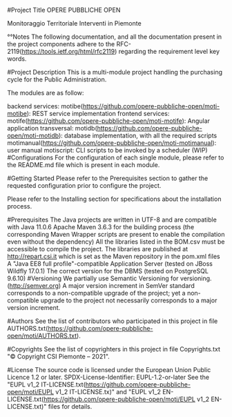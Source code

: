 #Project Title
OPERE PUBBLICHE OPEN

Monitoraggio Territoriale Interventi in Piemonte

°°Notes
The following documentation, and all the documentation present in the project components adhere to the RFC-2119(https://tools.ietf.org/html/rfc2119) regarding the requirement level key words.

#Project Description
This is a multi-module project handling the purchasing cycle for the Public Administration.

The modules are as follow:

backend services:
motibe(https://github.com/opere-pubbliche-open/moti-motibe): REST service implementation
frontend services:
motife(https://github.com/opere-pubbliche-open/moti-motife): Angular application
transversal:
motidb(https://github.com/opere-pubbliche-open/moti-motidb): database implementation, with all the required scripts
motimanual(https://github.com/opere-pubbliche-open/moti-motimanual): user manual
motiscript: CLI scripts to be invoked by a scheduler (WIP)
#Configurations
For the configuration of each single module, please refer to the README.md file which is present in each module.

#Getting Started
Please refer to the Prerequisites section to gather the requested configuration prior to configure the project.

Please refer to the Installing section for specifications about the installation process.

#Prerequisites
The Java projects are written in UTF-8 and are compatible with Java 11.0.6
Apache Maven 3.6.3 for the building process (the corresponding Maven Wrapper scripts are present to enable the compilation even without the dependency)
All the libraries listed in the BOM.csv must be accessible to compile the project. The libraries are published at http://repart.csi.it which is set as the Maven repository in the pom.xml files
A "Java EE8 full profile"-compatible Application Server (tested on JBoss Wildfly 17.0.1)
The correct version for the DBMS (tested on PostgreSQL 9.6.10)
#Versioning
We partially use Semantic Versioning for versioning. (http://semver.org)
A major version increment in SemVer standard corresponds to a non-compatible upgrade of the project; yet a non-compatible upgrade to the project not necessarily corresponds to a major version increment.

#Authors
See the list of contributors who participated in this project in file AUTHORS.txt(https://github.com/opere-pubbliche-open/moti/AUTHORS.txt).

#Copyrights
See the list of copyrighters in this project in file Copyrights.txt
"© Copyright CSI Piemonte – 2021".

#License
The source code is licensed under the European Union Public Licence 1.2 or later.
SPDX-License-Identifier: EUPL-1.2-or-later
See the "EUPL v1_2 IT-LICENSE.txt(https://github.com/opere-pubbliche-open/moti/EUPL v1_2 IT-LICENSE.tx)" and "EUPL v1_2 EN-LICENSE.txt(https://github.com/opere-pubbliche-open/moti/EUPL v1_2 EN-LICENSE.txt)" files for details.